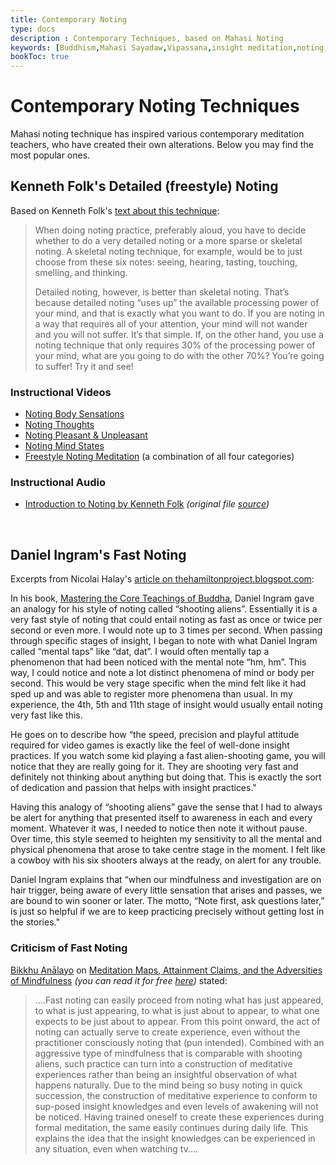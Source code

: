 ```yaml
---
title: Contemporary Noting
type: docs
description : Contemporary Techniques, based on Mahasi Noting
keywords: [Buddhism,Mahasi Sayadaw,Vipassana,insight meditation,noting,freestyle noting, Kenneth Folk, Daniel Ingram, fast noting] 
bookToc: true
---
```


# Contemporary Noting Techniques

Mahasi noting technique has inspired various contemporary meditation teachers, who have created their own alterations. Below you may find the most popular ones.

## Kenneth Folk's Detailed (freestyle) Noting

Based on Kenneth Folk's [text about this technique](http://kennethfolkdharma.com/2016/08/detailed-noting-is-better/):

> When doing noting practice, preferably aloud, you have to decide whether to do a very detailed noting or a more sparse or skeletal noting. A skeletal noting technique, for example, would be to just choose from these six notes: seeing, hearing, tasting, touching, smelling, and thinking.
> 
> Detailed noting, however, is better than skeletal noting. That’s because detailed noting “uses up” the available processing power of your mind, and that is exactly what you want to do. If you are noting in a way that requires all of your attention, your mind will not wander and you will not suffer. It’s that simple. If, on the other hand, you use a noting technique that only requires 30% of the processing power of your mind, what are you going to do with the other 70%? You’re going to suffer! Try it and see!

### Instructional Videos

- [Noting Body Sensations](https://www.youtube.com/watch?v=BgBAIHoc69s)
- [Noting Thoughts](https://www.youtube.com/watch?v=0B_Jdu8k-OE)
- [Noting Pleasant & Unpleasant](https://www.youtube.com/watch?v=Jib-fuJOvYo)
- [Noting Mind States](https://www.youtube.com/watch?v=TvXij9B5xoQ)
- [Freestyle Noting Meditation](https://www.youtube.com/watch?v=0-58IoZMNss) (a combination of all four categories)

### Instructional Audio

- [Introduction to Noting by Kenneth Folk](https://mahasivipassana.com/downloads/audio/kenneth-folk-noting.mp3) *(original file [source](https://ericgatleymeditation.blogspot.com/2016/01/vipassana-or-insight-meditation-mahasi.html))*


&nbsp;
## Daniel Ingram's Fast Noting

Excerpts from Nicolai Halay's [article on thehamiltonproject.blogspot.com](https://thehamiltonproject.blogspot.com/p/contact-details.html):

In his book, [Mastering the Core Teachings of Buddha](https://www.mctb.org/mctb2/table-of-contents), Daniel Ingram gave an analogy for his style of noting called “shooting aliens”. Essentially it is a very fast style of noting that could entail noting as fast as once or twice per second or even more. I would note up to 3 times per second. When passing through specific stages of insight, I began to note with what Daniel Ingram called “mental taps” like “dat, dat”. I would often mentally tap a phenomenon that had been noticed with the mental note “hm, hm”. This way, I could notice and note a lot distinct phenomena of mind or body per second. This would be very stage specific when the mind felt like it had sped up and was able to register more phenomena than usual. In my experience, the 4th, 5th and 11th stage of insight would usually entail noting very fast like this.

He goes on to describe how “the speed, precision and playful attitude required for video games is exactly like the feel of well-done insight practices. If you watch some kid playing a fast alien-shooting game, you will notice that they are really going for it. They are shooting very fast and definitely not thinking about anything but doing that. This is exactly the sort of dedication and passion that helps with insight practices." 

Having this analogy of “shooting aliens” gave the sense that I had to always be alert for anything that presented itself to awareness in each and every moment. Whatever it was, I needed to notice then note it without pause. Over time, this style seemed to heighten my sensitivity to all the mental and physical phenomena that arose to take centre stage in the moment. I felt like a cowboy with his six shooters always at the ready, on alert for any trouble. 

Daniel Ingram explains that “when our mindfulness and investigation are on hair trigger, being aware of every little sensation that arises and passes, we are bound to win sooner or later. The motto, “Note first, ask questions later,” is just so helpful if we are to keep practicing precisely without getting lost in the stories."

### Criticism of Fast Noting

[Bikkhu Anālayo](https://en.wikipedia.org/wiki/Bhikkhu_Analayo) on [Meditation Maps, Attainment Claims, and the Adversities of Mindfulness](https://link.springer.com/article/10.1007/s12671-020-01389-4) *(you can read it for free [here](https://link.springer.com/epdf/10.1007/s12671-020-01389-4?sharing_token=QU2HkVicBePIf9enJ0tt5_e4RwlQNchNByi7wbcMAY47x1VhedA-AEnhCxOme0OeovhpGnOC3knuIuO6FN8vuUli00-N35lT8UKCMzDL77uziXm-hXd-UkXpkfeORz7yEWmycgculmjmMmv6FwsSlg2Rxwzi6xev4h5zLjcNUXY%3D))* stated:

> ....Fast noting can easily proceed from noting what has just appeared, to what is just appearing, to what is just about to appear, to what one expects to be just about to appear. From this point onward, the act of noting can actually serve to create experience, even without the practitioner consciously noting that (pun intended). Combined with an aggressive type of mindfulness that is comparable with shooting aliens, such practice can turn into a construction of meditative experiences rather than being an insightful observation of what happens naturally. Due to the mind being so busy noting in quick succession, the construction of meditative experience to conform to sup-posed insight knowledges and even levels of awakening will not be noticed. Having trained oneself to create these experiences during formal meditation, the same easily continues during daily life. This explains the idea that the insight knowledges can be experienced in any situation, even when watching tv....